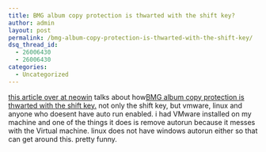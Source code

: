 ```yaml
---
title: BMG album copy protection is thwarted with the shift key?
author: admin
layout: post
permalink: /bmg-album-copy-protection-is-thwarted-with-the-shift-key/
dsq_thread_id:
  - 26006430
  - 26006430
categories:
  - Uncategorized
---
```

[this article over at neowin][1] talks about how[BMG album copy protection is thwarted with the shift key.][2] not only the shift key, but vmware, linux and anyone who doesent have auto run enabled. i had VMware installed on my machine and one of the things it does is remove autorun because it messes with the Virtual machine. linux does not have windows autorun either so that can get around this. pretty funny.

 [1]: http://www.neowin.net/comments.php?id=14258&category=main
 [2]: http://www.cdfreaks.com/news/8143